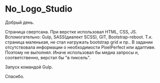 # No_Logo_Studio

Добрый день.

Страница свертсана. При верстке использовал HTML, CSS, JS. Вспомогательно: Gulp, SASS(диалект SCSS), GIT, Bootstrap-reboot. 
Т.к. страница маленькая, не стал нагружать bootstrap grid и пр..
В задании отсутствовала информации о необходимости PixelPerfect или адаптиве. Поэтому не выполнял. Иначе использовал бы медиа запросы и, соответственно, 
верстал бы "в пиксель". 

Запуск командой Gulp.

Спасибо.
